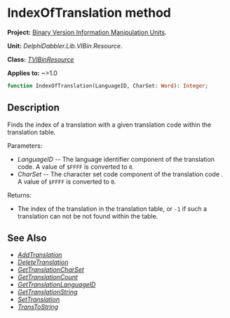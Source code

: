 # IndexOfTranslation method

**Project:** [Binary Version Information Manipulation Units](../API.md).

**Unit:** _DelphiDabbler.Lib.VIBin.Resource_.

**Class:** _[TVIBinResource](./TVIBinResource.md)_

**Applies to:** ~>1.0

```pascal
function IndexOfTranslation(LanguageID, CharSet: Word): Integer;
```

## Description

Finds the index of a translation with a given translation code within the translation table.

Parameters:

* _LanguageID_ -- The language identifier component of the translation code. A value of `$FFFF` is converted to `0`.
* _CharSet_ --  The character set code component of the translation code . A value of `$FFFF` is converted to `0`.
    
Returns:

* The index of the translation in the translation table, or `-1` if such a translation can not be not found within the table.

## See Also

* [_AddTranslation_](./TVIBinResource-AddTranslation.md)
* [_DeleteTranslation_](./TVIBinResource-DeleteTranslation.md)
* [_GetTranslationCharSet_](./TVIBinResource-GetTranslationCharSet.md)
* [_GetTranslationCount_](./TVIBinResource-GetTranslationCount.md)
* [_GetTranslationLanguageID_](./TVIBinResource-GetTranslationLanguageID.md)
* [_GetTranslationString_](./TVIBinResource-GetTranslationString.md)
* [_SetTranslation_](./TVIBinResource-SetTranslation.md)
* [_TransToString_](./TVIBinResource-TransToString.md)
